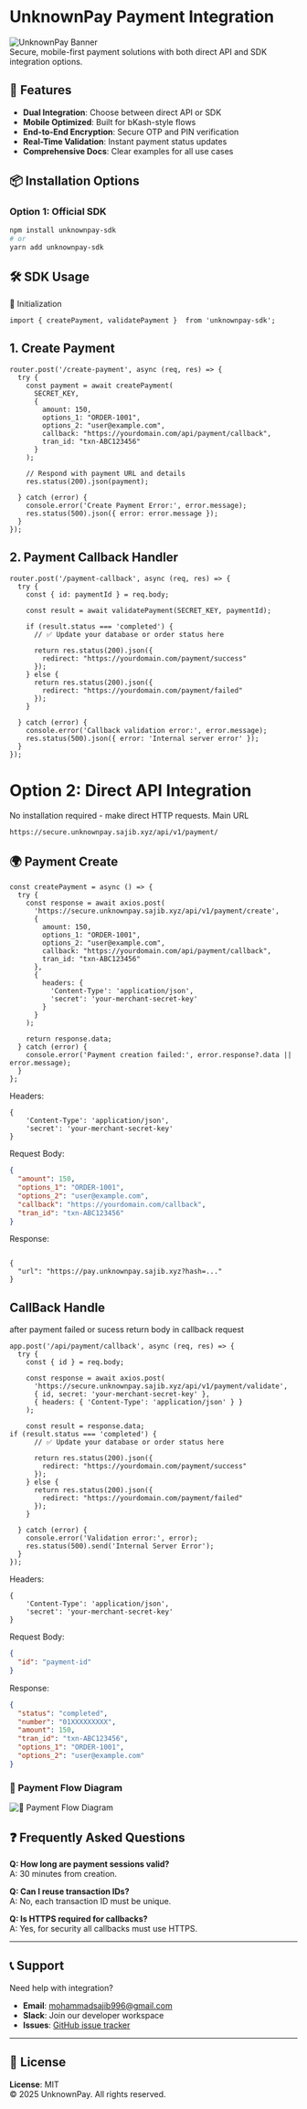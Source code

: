 # UnknownPay Payment Integration

![UnknownPay Banner](https://via.placeholder.com/1200x400?text=UnknownPay+Secure+Payments)  
Secure, mobile-first payment solutions with both direct API and SDK integration options.

## 🔑 Features

- **Dual Integration**: Choose between direct API or SDK
- **Mobile Optimized**: Built for bKash-style flows
- **End-to-End Encryption**: Secure OTP and PIN verification
- **Real-Time Validation**: Instant payment status updates
- **Comprehensive Docs**: Clear examples for all use cases

## 📦 Installation Options

### Option 1: Official SDK

```bash
npm install unknownpay-sdk
# or
yarn add unknownpay-sdk
```

## 🛠️ SDK Usage

🔹 Initialization

```
import { createPayment, validatePayment }  from 'unknownpay-sdk';
```

## 1. Create Payment

```
router.post('/create-payment', async (req, res) => {
  try {
    const payment = await createPayment(
      SECRET_KEY,
      {
        amount: 150,
        options_1: "ORDER-1001",
        options_2: "user@example.com",
        callback: "https://yourdomain.com/api/payment/callback",
        tran_id: "txn-ABC123456"
      }
    );

    // Respond with payment URL and details
    res.status(200).json(payment);

  } catch (error) {
    console.error('Create Payment Error:', error.message);
    res.status(500).json({ error: error.message });
  }
});
```

## 2. Payment Callback Handler

```
router.post('/payment-callback', async (req, res) => {
  try {
    const { id: paymentId } = req.body;

    const result = await validatePayment(SECRET_KEY, paymentId);

    if (result.status === 'completed') {
      // ✅ Update your database or order status here

      return res.status(200).json({
        redirect: "https://yourdomain.com/payment/success"
      });
    } else {
      return res.status(200).json({
        redirect: "https://yourdomain.com/payment/failed"
      });
    }

  } catch (error) {
    console.error('Callback validation error:', error.message);
    res.status(500).json({ error: 'Internal server error' });
  }
});

```

# Option 2: Direct API Integration

No installation required - make direct HTTP requests.
Main URL

```
https://secure.unknownpay.sajib.xyz/api/v1/payment/
```

## 🌍 Payment Create

```text
const createPayment = async () => {
  try {
    const response = await axios.post(
      'https://secure.unknownpay.sajib.xyz/api/v1/payment/create',
      {
        amount: 150,
        options_1: "ORDER-1001",
        options_2: "user@example.com",
        callback: "https://yourdomain.com/api/payment/callback",
        tran_id: "txn-ABC123456"
      },
      {
        headers: {
          'Content-Type': 'application/json',
          'secret': 'your-merchant-secret-key'
        }
      }
    );

    return response.data;
  } catch (error) {
    console.error('Payment creation failed:', error.response?.data || error.message);
  }
};
```

Headers:

```headers
{
    'Content-Type': 'application/json',
    'secret': 'your-merchant-secret-key'
}
```

Request Body:

```json
{
  "amount": 150,
  "options_1": "ORDER-1001",
  "options_2": "user@example.com",
  "callback": "https://yourdomain.com/callback",
  "tran_id": "txn-ABC123456"
}
```

Response:

```

{
  "url": "https://pay.unknownpay.sajib.xyz?hash=..."
}

```

## CallBack Handle

after payment failed or sucess return body in callback request

```
app.post('/api/payment/callback', async (req, res) => {
  try {
    const { id } = req.body;

    const response = await axios.post(
      'https://secure.unknownpay.sajib.xyz/api/v1/payment/validate',
      { id, secret: 'your-merchant-secret-key' },
      { headers: { 'Content-Type': 'application/json' } }
    );

    const result = response.data;
if (result.status === 'completed') {
      // ✅ Update your database or order status here

      return res.status(200).json({
        redirect: "https://yourdomain.com/payment/success"
      });
    } else {
      return res.status(200).json({
        redirect: "https://yourdomain.com/payment/failed"
      });
    }

  } catch (error) {
    console.error('Validation error:', error);
    res.status(500).send('Internal Server Error');
  }
});

```

Headers:

```headers
{
    'Content-Type': 'application/json',
    'secret': 'your-merchant-secret-key'
}
```

Request Body:

```json
{
  "id": "payment-id"
}
```

Response:

```json
{
  "status": "completed",
  "number": "01XXXXXXXXX",
  "amount": 150,
  "tran_id": "txn-ABC123456",
  "options_1": "ORDER-1001",
  "options_2": "user@example.com"
}
```

### 🔄 Payment Flow Diagram

![🔄 Payment Flow Diagram](https://sajib.xyz/unknownpay/Payment_Flow_Diagram.png)

## ❓ Frequently Asked Questions

**Q: How long are payment sessions valid?**  
A: 30 minutes from creation.

**Q: Can I reuse transaction IDs?**  
A: No, each transaction ID must be unique.

**Q: Is HTTPS required for callbacks?**  
A: Yes, for security all callbacks must use HTTPS.

---

## 📞 Support

Need help with integration?

- **Email**: [mohammadsajib996@gmail.com](mailto:mohammadsajib996@gmail.com)
- **Slack**: Join our developer workspace
- **Issues**: [GitHub issue tracker](https://github.com/sajibhub/unknown_pay_nodejs/issues)

---

## 📄 License

**License**: MIT  
© 2025 UnknownPay. All rights reserved.
